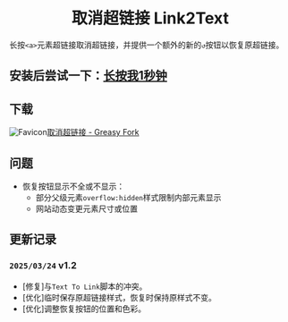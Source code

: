 # <div align="center">取消超链接 Link2Text</div>
长按`<a>`元素超链接取消超链接，并提供一个额外的新的`↺`按钮以恢复原超链接。
## 安装后尝试一下：<a href="https://github.com/zxk2099/Link2Text">长按我1秒钟</a>
## 下载
<img alt="Favicon" src="https://www.faviconextractor.com/favicon/greasyfork.org?larger=true" /><a href="https://greasyfork.org/zh-CN/scripts/530665">取消超链接 - Greasy Fork</a>

## 问题
+ 恢复按钮显示不全或不显示：
  + 部分父级元素`overflow:hidden`样式限制内部元素显示
  + 网站动态变更元素尺寸或位置
## 更新记录
### `2025/03/24` v1.2
+ [修复]与`Text To Link`脚本的冲突。
+ [优化]临时保存原超链接样式，恢复时保持原样式不变。
+ [优化]调整恢复按钮的位置和色彩。
